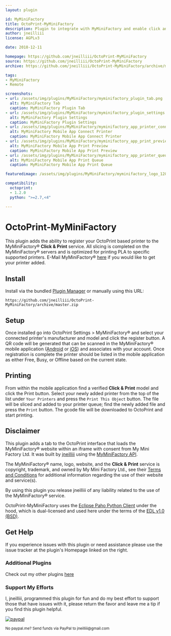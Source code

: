 ```yaml
---
layout: plugin

id: MyMiniFactory
title: OctoPrint-MyMiniFactory
description: Plugin to integrate with MyMiniFactory and enable click and print functionality.
author: jneilliii
license: AGPLv3

date: 2018-12-11

homepage: https://github.com/jneilliii/OctoPrint-MyMiniFactory
source: https://github.com/jneilliii/OctoPrint-MyMiniFactory
archive: https://github.com/jneilliii/OctoPrint-MyMiniFactory/archive/master.zip

tags:
- MyMiniFactory
- Remote

screenshots:
- url: /assets/img/plugins/MyMiniFactory/myminifactory_plugin_tab.png
  alt: MyMiniFactory Tab
  caption: MyMiniFactory Plugin Tab
- url: /assets/img/plugins/MyMiniFactory/myminifactory_plugin_settings.png
  alt: MyMiniFactory Plugin Settings
  caption: MyMiniFactory Plugin Settings
- url: /assets/img/plugins/MyMiniFactory/myminifactory_app_printer_connect.png
  alt: MyMiniFactory Mobile App Connect Printer
  caption: MyMiniFactory Mobile App Connect Printer
- url: /assets/img/plugins/MyMiniFactory/myminifactory_app_print_preview.png
  alt: MyMiniFactory Mobile App Print Preview
  caption: MyMiniFactory Mobile App Print Preview
- url: /assets/img/plugins/MyMiniFactory/myminifactory_app_printer_queue.png
  alt: MyMiniFactory Mobile App Print Queue
  caption: MyMiniFactory Mobile App Print Queue

featuredimage: /assets/img/plugins/MyMiniFactory/myminifactory_logo_128.png

compatibility:
  octoprint:
  - 1.2.0
  python: ">=2.7,<4"

---
```


# OctoPrint-MyMiniFactory

This plugin adds the ability to register your OctoPrint based printer to the MyMiniFactory&reg; __Click & Print__ service. All slicing is completed on the MyMiniFactory&reg; servers and is optimized for printing PLA to specific supported printers. E-Mail MyMiniFactory&reg; [here](mailto:info@myminifactory.com) if you would like to get your printer added.

## Install

Install via the bundled [Plugin Manager](https://github.com/foosel/OctoPrint/wiki/Plugin:-Plugin-Manager)
or manually using this URL:

    https://github.com/jneilliii/OctoPrint-MyMiniFactory/archive/master.zip

## Setup

Once installed go into OctoPrint Settings > MyMiniFactory&reg; and select your connected printer's manufacturer and model and click the register button.  A QR code will be generated that can be scanned in the MyMiniFactory&reg; mobile application ([Android](https://play.google.com/store/apps/details?id=com.myminifactoryapps&hl=en) or [iOS](https://itunes.apple.com/us/app/myminifactory/id1313773617?mt=8)) and associates with your account. Once registration is complete the printer should be listed in the mobile application as either Free, Busy, or Offline based on the current state.

## Printing

From within the mobile application find a verified __Click & Print__ model and click the Print button.  Select your newly added printer from the top of the list under `Your Printers` and press the `Print This Object` button.  The file will be sliced and added to your printer queue; find the newly added file and press the `Print` button. The gcode file will be downloaded to OctoPrint and start printing.

## Disclaimer

This plugin adds a tab to the OctoPrint interface that loads the MyMiniFactory&reg; website within an iframe with consent from My Mini Factory Ltd. It was built by [jneilliii](https://github.com/jneilliii) using the [MyMiniFactory API](https://www.myminifactory.com/pages/for-developers).

The MyMiniFactory&reg; name, logo, website, and the __Click & Print__ service is copyright, trademark, and owned by My Mini Factory Ltd., see their [Terms and Conditions](https://www.myminifactory.com/pages/terms-and-conditions) for additional information regarding the use of their website and service(s).

By using this plugin you release jneilliii of any liability related to the use of the MyMiniFactory&reg; service.

OctoPrint-MyMiniFactory uses the [Eclipse Paho Python Client](https://www.eclipse.org/paho/clients/python/) under the hood, which is dual-licensed and used here under the terms of the [EDL v1.0 (BSD)](https://www.eclipse.org/org/documents/edl-v10.php).

## Get Help

If you experience issues with this plugin or need assistance please use the issue tracker at the plugin's Homepage linked on the right.

### Additional Plugins

Check out my other plugins [here](https://plugins.octoprint.org/by_author/#jneilliii)

### Support My Efforts
I, jneilliii, programmed this plugin for fun and do my best effort to support those that have issues with it, please return the favor and leave me a tip if you find this plugin helpful.

[![paypal](/assets/img/plugins/MyMiniFactory/paypal-with-text.png)](https://paypal.me/jneilliii)

<small>No paypal.me? Send funds via PayPal to jneilliii&#64;gmail&#46;com</small>

